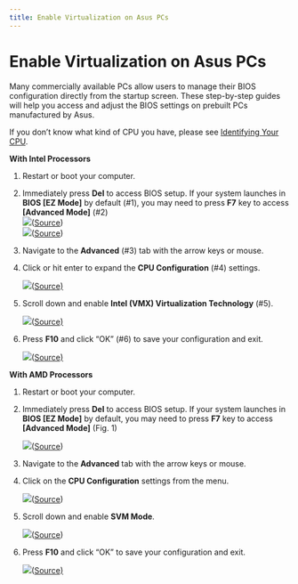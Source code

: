 ```yaml
---
title: Enable Virtualization on Asus PCs
---
```


# Enable Virtualization on Asus PCs

Many commercially available PCs allow users to manage their BIOS configuration directly from the startup screen. These step-by-step guides will help you access and adjust the BIOS settings on prebuilt PCs manufactured by Asus.

If you don’t know what kind of CPU you have, please see [Identifying Your CPU](https://support.salad.com/article/274-identifying-your-cpu).

**With Intel Processors**

1. Restart or boot your computer.
2. Immediately press **Del** to access BIOS setup. If your system launches in **BIOS \[EZ Mode]** by default (#1), you may need to press **F7** key to access **\[Advanced Mode]** (#2)  
   ![](https://s3.amazonaws.com/helpscout.net/docs/assets/615b47bfca9e0011a4434693/images/635181434d805871ceaa52d5/file-7ZFZnKIX8I.png)([Source](https://www.asus.com/us/support/FAQ/1045141/#C))  
   ![](https://s3.amazonaws.com/helpscout.net/docs/assets/615b47bfca9e0011a4434693/images/6351815f8a552811521e6fc0/file-h1Uf7outZt.png)([Source](https://www.asus.com/us/support/FAQ/1045141/#C))
3. Navigate to the **Advanced** (#3) tab with the arrow keys or mouse.
4. Click or hit enter to expand the **CPU Configuration** (#4) settings.
   
   ![](https://s3.amazonaws.com/helpscout.net/docs/assets/615b47bfca9e0011a4434693/images/6351817a4d805871ceaa52d7/file-RBbUXeXmG2.png)([Source)](https://www.asus.com/us/support/FAQ/1045141/#C)
5. Scroll down and enable **Intel (VMX) Virtualization Technology** (#5).
   
   ![](https://s3.amazonaws.com/helpscout.net/docs/assets/615b47bfca9e0011a4434693/images/635181934d805871ceaa52d8/file-JlKqMcjxqg.png)([Source)](https://www.asus.com/us/support/FAQ/1045141/#C)
6. Press **F10** and click “OK” (#6) to save your configuration and exit.
   
   ![](https://s3.amazonaws.com/helpscout.net/docs/assets/615b47bfca9e0011a4434693/images/635181a99471985a5ac5413a/file-L52jFBpZab.png)([Source)](https://www.asus.com/us/support/FAQ/1045141/#C)

**With AMD Processors**

1. Restart or boot your computer.
2. Immediately press **Del** to access BIOS setup. If your system launches in **BIOS \[EZ Mode]** by default, you may need to press **F7** key to access **\[Advanced Mode]** (Fig. 1)
   
   ![](https://s3.amazonaws.com/helpscout.net/docs/assets/615b47bfca9e0011a4434693/images/635181e4927a2c1634dfc46d/file-F8jneWD4pY.png)([Source](https://www.asus.com/us/support/FAQ/1045141/#C))
3. Navigate to the **Advanced** tab with the arrow keys or mouse.
4. Click on the **CPU Configuration** settings from the menu.
   
   ![](https://s3.amazonaws.com/helpscout.net/docs/assets/615b47bfca9e0011a4434693/images/635181f7de258f5018eb6316/file-2W89hXbncv.png)([Source](https://www.asus.com/us/support/FAQ/1045141/#C))
5. Scroll down and enable **SVM Mode**.
   
   ![](https://s3.amazonaws.com/helpscout.net/docs/assets/615b47bfca9e0011a4434693/images/6351820c8a552811521e6fc9/file-wtHeN6K8Ox.png)([Source](https://www.asus.com/us/support/FAQ/1045141/#C))
6. Press **F10** and click “OK” to save your configuration and exit.
   
   ![](https://s3.amazonaws.com/helpscout.net/docs/assets/615b47bfca9e0011a4434693/images/635182239471985a5ac5413f/file-qQTvqp0PSy.png)([Source)](https://www.asus.com/us/support/FAQ/1045141/#C)
